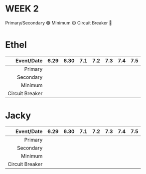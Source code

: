 # WEEK 2

Primary/Secondary 🟢
Minimum 🟡
Circuit Breaker 🔴
# Ethel
Event/Date|6.29|6.30|7.1|7.2|7.3|7.4|7.5
--:|:--:|:--:|:--:|:--:|:--:|:--:|:--:|
Primary|
Secondary|
Minimum|
Circuit Breaker|

# Jacky
Event/Date|6.29|6.30|7.1|7.2|7.3|7.4|7.5
--:|:--:|:--:|:--:|:--:|:--:|:--:|:--:|
Primary|
Secondary|
Minimum|
Circuit Breaker|
